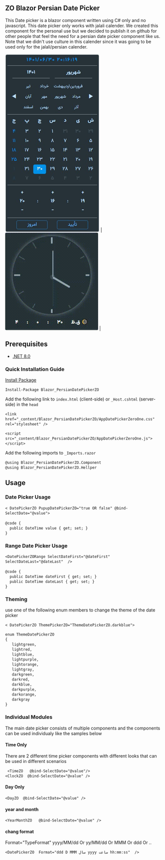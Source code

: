 ## ZO Blazor Persian Date Picker
This Date picker is a blazor component written using C# only and no javascript. This date picker only works with jalali calender.
We created this component for the personal use but we decided to publish it on github for other people that feel the need for a persian date picker 
component like us. Note that we didn't use culture in this calender since it was going to be used only for the jalali/persian calender. 

![PersianDatePicker](https://raw.githubusercontent.com/AliRoostae/Blazor_PersianDatePickerZO/master/img/PersianDatePicker.jpg) | ![PersianDatePicker](https://raw.githubusercontent.com/AliRoostae/Blazor_PersianDatePickerZO/master/img/changeClock.gif) |


## Prerequisites
- [.NET 8.0](https://dotnet.microsoft.com/download/dotnet/8.0) 


 

### Quick Installation Guide
[Install Package](https://www.nuget.org/packages/Blazor_PersianDatePickerZO/ "nuget")
```
Install-Package Blazor_PersianDatePickerZO
```

Add the following link to `index.html` (client-side) or `_Host.cshtml` (server-side) in the `head`
```
<link href="_content/Blazor_PersianDatePickerZO/AppDatePickerZeroOne.css" rel="stylesheet" />
```
```
<script src="_content/Blazor_PersianDatePickerZO/AppDatePickerZeroOne.js"></script>
```

Add the following imports to `_Imports.razor`
```
@using Blazor_PersianDatePickerZO.Component
@using Blazor_PersianDatePickerZO.Hellper
```

## Usage
### Date Picker Usage 
```
< DatePickerZO PupupDatePickerZO="true OR false" @bind-SelectDate="@value">

@code {
  public DateTime value { get; set; } 
}
```

### Range Date Picker Usage 
```
<DatePickerZORange SelectDateFirst="@dateFirst" SelectDateLast="@dateLast"  />

@code {
  public DateTime dateFirst { get; set; } 
  public DateTime dateLast { get; set; } 
}
```

### Theming
use one of the following enum members to change the theme of the date picker
```
< DatePickerZO ThemePickerZO="ThemeDatePickerZO.darkblue">
```
```
enum ThemeDatePickerZO
{
   lightgreen,
   lightred,
   lightblue,
   lightpurple,
   lightorange,
   lightgray,
   darkgreen,
   darkred,
   darkblue,
   darkpurple,
   darkorange,
   darkgray    
}
```


### Individual Modules  
The main date picker consists of multiple components and the components can be used individualy like the samples below
#### Time Only
There are 2 different time picker components with different looks that can be used in different scenarios 
```
 <TimeZO   @bind-SelectDate="@value"/>
<ClockZO  @bind-SelectDate="@value" />
```

#### Day Only
```
<DayZO  @bind-SelectDate="@value" />
```



#### year and month
```
<YearMonthZO   @bind-SelectDate="@value" />
```

#### chang format
Format="TypeFormat"
yyyy/MM/dd  Or  yy/MM/dd  Or  MMM  Or ddd Or ..
```
<DatePickerZO  Format="ddd D MMM سال yyyy ساعت hh:mm:ss"  />
```



